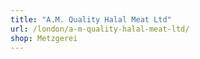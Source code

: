 ```yaml
---
title: "A.M. Quality Halal Meat Ltd"
url: /london/a-m-quality-halal-meat-ltd/
shop: Metzgerei
---
```


